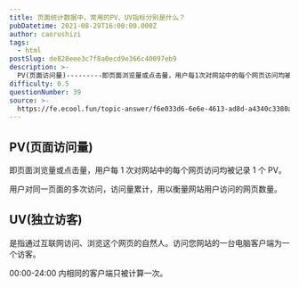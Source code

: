 ```yaml
---
title: 页面统计数据中，常用的PV、UV指标分别是什么？
pubDatetime: 2021-08-29T16:00:00.000Z
author: caorushizi
tags:
  - html
postSlug: de828eee3c7f8a0ecd9e366c40097eb9
description: >-
  PV(页面访问量)---------即页面浏览量或点击量，用户每1次对网站中的每个网页访问均被记录1个PV。用户对同一页面的多次访问，访问量累计，用以衡量网站用户访问的网页数量。UV(独立访客)---
difficulty: 0.5
questionNumber: 39
source: >-
  https://fe.ecool.fun/topic-answer/f6e033d6-6e6e-4613-ad8d-a4340c3380a0?orderBy=updateTime&order=desc&tagId=12
---
```


## PV(页面访问量)

即页面浏览量或点击量，用户每 1 次对网站中的每个网页访问均被记录 1 个 PV。

用户对同一页面的多次访问，访问量累计，用以衡量网站用户访问的网页数量。

## UV(独立访客)

是指通过互联网访问、浏览这个网页的自然人。访问您网站的一台电脑客户端为一个访客。

00:00-24:00 内相同的客户端只被计算一次。
